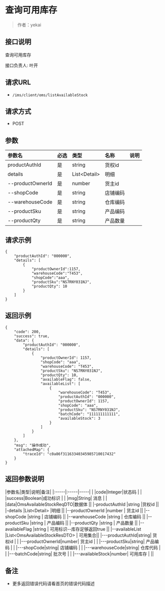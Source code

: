 # 查询可用库存

> 作者：yekai

## 接口说明
查询可用库存

接口负责人: 叶开

## 请求URL
- `/ims/client/oms/listAvailableStock`

## 请求方式
- POST
## 参数

|参数名|必选|类型|名称|说明|
|:-----     |:---|:----- |:-----|----- |
|productAuthId |是  |string |货权id   | |
|details |是  |List&lt;Detail> |明细   ||
|--productOwnerId     |是  |number | 货主id    | |
|--shopCode     |是  |string |  店铺编码   | |
|--warehouseCode    |是  |string | 仓库编码     | |
|--productSku     |是  |string |  产品编码   | |
|--productQty     |是  |string |  产品数量   | ||

## **请求示例**
```
{
    "productAuthId": "000000",
    "details": [
        {
            "productOwnerId":1157,
            "warehouseCode":"T453",
            "shopCode":"aaa",
            "productSku":"NS7RNY031NJ",
            "productQty": 10
        }
    ]
}
```

## 返回示例

```
{
    "code": 200,
    "success": true,
    "data": {
        "productAuthId": "000000",
        "details": [
            {
                "productOwnerId": 1157,
                "shopCode": "aaa",
                "warehouseCode": "T453",
                "productSku": "NS7RNY031NJ",
                "productQty": 10,
                "availableFlag": false,
                "availableList": [
                    {
                        "warehouseCode": "T453",
                        "productAuthId": "000000",
                        "productOwnerId": 1157,
                        "shopCode": "aaa",
                        "productSku": "NS7RNY031NJ",
                        "batchCode": "111111111111",
                        "availableStock": 3
                    }
                ]
            }
        ]
    },
    "msg": "操作成功",
    "attachedMap": {
        "traceId": "c0a86f31163340345985710017432"
    }
}
```

## 返回参数说明

|参数名|类型|说明|备注|
|:-----|:-----|-----| |
|code|Integer|状态码 |  |
|success|Boolean|成功标识  |  |
|msg|String| 消息 |  |
|data|OmsAvailableStockReqDTO|数据体  ||
|-productAuthId   |string |货权id   ||
|-details  |List&lt;Detail> |明细   ||
|--productOwnerId       |number | 货主id    ||
|--shopCode      |string |  店铺编码   ||
|--warehouseCode     |string | 仓库编码     ||
|--productSku      |string |  产品编码   ||
|--productQty      |string |  产品数量   ||
|--availableFlag      |string |  可用标识--库存足够返回true   ||
|--availableList      |List&lt;OmsAvailableStockResDTO> |  可用集合||
|---productAuthId|string| 货权id |  |
|---productOwnerId|number| 货主id |  |
|---productSku|string| 产品编码 |  |
|---shopCode|string| 店铺编码 |  |
|---warehouseCode|string| 仓库代码 |  |
|---batchCode|string| 批次号 |  |
|---availableStock|number| 可用库存 |  ||


## 备注

- 更多返回错误代码请看首页的错误代码描述